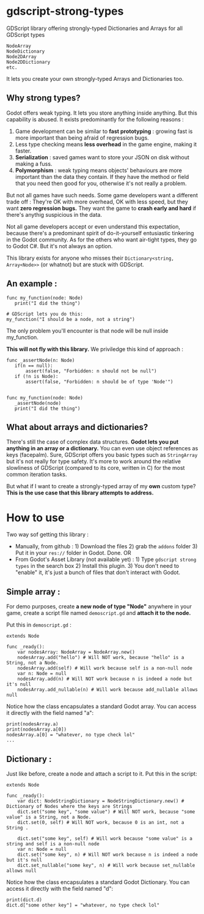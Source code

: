 # gdscript-strong-types
GDScript library offering strongly-typed Dictionaries and Arrays for all GDScript types

```
NodeArray
NodeDictionary
Node2DArray
Node2DDictionary
etc.
```

It lets you create your own strongly-typed Arrays and Dictionaries too.

## Why strong types?
Godot offers weak typing. It lets you store anything inside anything. But this capability is abused.
It exists predominantly for the following reasons :
1) Game development can be similar to **fast prototyping** : growing fast is more important than being afraid of regression bugs.
2) Less type checking means **less overhead** in the game engine, making it faster.
3) **Serialization** : saved games want to store your JSON on disk without making a fuss.
4) **Polymorphism** : weak typing means objects' behaviours are more important than the data they contain. If they have the method or field that you need then good for you, otherwise it's not really a problem.

But not all games have such needs. Some game developers want a different trade off : They're OK with more overhead, OK with less speed, but they want **zero regression bugs.** They want the game to **crash early and hard** if there's anythig suspicious in the data. 

Not all game developers accept or even understand this expectation, because there's a predominant spirit of do-it-yourself entusiastic tinkering in the Godot community. As for the others who want air-tight types, they go to Godot C#. But it's not always an option. 

This library exists for anyone who misses their `Dictionary<string, Array<Node>>` (or whatnot) but are stuck with GDScript. 

## An example : 

```
func my_function(node: Node)
   print("I did the thing")

# GDScript lets you do this:
my_function("I should be a node, not a string")
```
The only problem you'll encounter is that node will be null inside my_function.

**This will not fly with this library.** We priviledge this kind of approach : 

```
func _assertNode(n: Node)
   if(n == null):
       assert(false, "Forbidden: n should not be null")
   if (!n is Node):
       assert(false, "Forbidden: n should be of type 'Node'")


func my_function(node: Node)
   _assertNode(node)
   print("I did the thing")
```

## What about arrays and dictionaries?

There's still the case of complex data structures. **Godot lets you put anything in an array or a dictionary.** You can even use object references as keys (facepalm).
Sure, GDScript offers you basic types such as `StringArray` but it's not really for type safety. It's more to work around the relative slowliness of GDScript (compared to its core, written in C) for the most common iteration tasks.

But what if I want to create a strongly-typed array of my **own** custom type?
**This is the use case that this library attempts to address.**

# How to use

Two way sof getting this library : 
- Manually, from github : 1) Download the files 2) grab the `addons` folder 3) Put it in your `res://` folder in Godot. Done.
  OR
- From Godot's Asset Library (not available yet) : 1) Type `gdscript strong types` in the search box 2) Install this plugin. 3) You don't need to "enable" it, it's just a bunch of files that don't interact with Godot.

## Simple array : 

For demo purposes, create **a new node of type "Node"** anywhere in your game, create a script file named `demoscript.gd` and **attach it to the node.**

Put this in `demoscript.gd` :

```
extends Node

func _ready():
    var nodesArray: NodeArray = NodeArray.new()
    nodesArray.add("hello") # Will NOT work, because "hello" is a String, not a Node.
    nodesArray.add(self) # Will work because self is a non-null node
    var n: Node = null
    nodesArray.add(n) # Will NOT work because n is indeed a node but it's null
    nodesArray.add_nullable(n) # Will work because add_nullable allows null
```

Notice how the class encapsulates a standard Godot array. 
You can access it directly with the field named "a": 
```
print(nodesArray.a)
print(nodesArray.a[0])
nodesArray.a[0] = "whatever, no type check lol"
...
```

## Dictionary : 

Just like before, create a node and attach a script to it. Put this in the script:

```
extends Node

func _ready():
    var dict: NodeStringDictionary = NodeStringDictionary.new() # Dictionary of Nodes where the keys are Strings
    dict.set("some key", "some value") # Will NOT work, because "some value" is a String, not a Node.
    dict.set(0, self) # Will NOT work, because 0 is an int, not a String .

    dict.set("some key", self) # Will work because "some value" is a string and self is a non-null node
    var n: Node = null
    dict.set("some key", n) # Will NOT work because n is indeed a node but it's null
    dict.set_nullable("some key", n) # Will work because set_nullable allows null
```

Notice how the class encapsulates a standard Godot Dictionary. 
You can access it directly with the field named "d": 
```
print(dict.d)
dict.d["some other key"] = "whatever, no type check lol"
```
